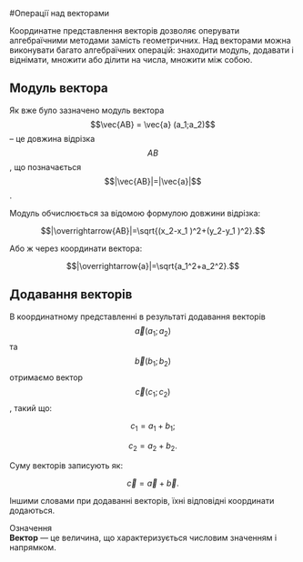 #<p1>Операції над векторами</p1>

Координатне представлення векторів дозволяє оперувати алгебраїчними методами замість геометричних. Над векторами можна виконувати багато алгебраїчних операцій: знаходити модуль, додавати і віднімати, множити або ділити на числа, множити між собою.

<h2><p1>Модуль вектора</p1></h2>

Як вже було зазначено модуль вектора $$\vec{AB} = \vec{a} (a_1;a_2)$$ – це довжина відрізка $$AB$$, що позначається $$|\vec{AB}|=|\vec{a}|$$.


Модуль обчислюється за відомою формулою довжини відрізка:

$$|\overrightarrow{AB}|=\sqrt{(x_2-x_1 )^2+(y_2-y_1 )^2}.$$

Або ж через координати вектора:

$$|\overrightarrow{a}|=\sqrt{a_1^2+a_2^2}.$$

<h2><p1>Додавання векторів</p1></h2>

В координатному представленні в результаті додавання векторів $$\vec{a} (a_1;a_2)$$ та $$\vec{b} (b_1;b_2)$$ отримаємо вектор $$\vec{c} (c_1;c_2)$$, такий що:

$$c_1=a_1+b_1;$$

$$c_2=a_2+b_2.$$

Суму векторів записують як:

$$\vec{c} = \vec{a} + \vec{b}.$$

Іншими словами при додаванні векторів, їхні відповідні <p1>координати додаються</p1>.

<div class="eoz-wrap">
<span class="eoz">Означення</span>
<div class="eoz-text">
<b>Вектор</b> — це величина, що характеризується числовим значенням і напрямком.
</div>
</div>